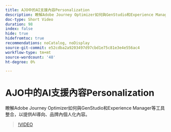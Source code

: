 ```yaml
---
title: AJO中的AI支援內容Personalization
description: 瞭解Adobe Journey Optimizer如何與GenStudio和Experience Manager等工具整合，以提供AI導向、品牌內個人化內容。
doc-type: Short Video
duration: 98
index: false
hide: true
hidefromtoc: true
recommendations: noCatalog, noDisplay
source-git-commit: e52cdba2a9203497d97cbd1e75c81e3e4e556ac4
workflow-type: tm+mt
source-wordcount: '48'
ht-degree: 0%

---
```



# AJO中的AI支援內容Personalization

瞭解Adobe Journey Optimizer如何與GenStudio和Experience Manager等工具整合，以提供AI導向、品牌內個人化內容。

<!-- 62_S520_3442520_97_aipowered-content-personalization-in-ajo -->
>[!VIDEO](https://video.tv.adobe.com/v/3458183/?learn=on&enablevpops=true)
